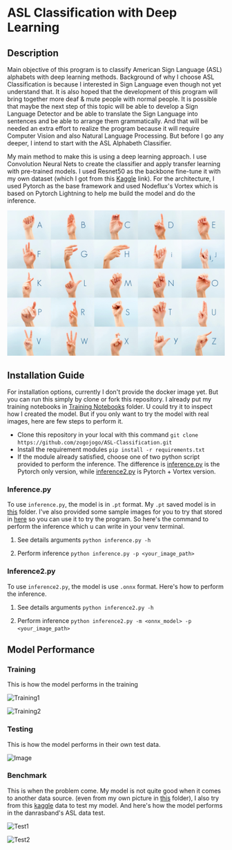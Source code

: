 # ASL Classification with Deep Learning
## Description
Main objective of this program is to classify American Sign Language (ASL) alphabets with deep learning methods. Background of why I choose ASL Classification is because I interested in Sign Language even though not yet understand that. It is also hoped that the development of this program will bring together more deaf & mute people with normal people. It is possible that maybe the next step of this topic will be able to develop a Sign Language Detector and be able to translate the Sign Language into sentences and be able to arrange them grammatically. And that will be needed an extra effort to realize the program because it will require Computer Vision and also Natural Language Processing. But before I go any deeper, I intend to start with the ASL Alphabeth Classifier.

My main method to make this is using a deep learning approach. I use Convolution Neural Nets to create the classifier and apply transfer learning with pre-trained models. I used Resnet50 as the backbone fine-tune it with my own dataset (which I got from this [Kaggle](https://www.kaggle.com/grassknoted/asl-alphabet) link). For the architecture, I used Pytorch as the base framework and used Nodeflux's Vortex which is based on Pytorch Lightning to help me build the model and do the inference.

![ASL](ASL-guide.jpg)
## Installation Guide
For installation options, currently I don't provide the docker image yet. But you can run this simply by clone or fork this repository. I already put my training notebooks in [Training Notebooks](https://github.com/zogojogo/ASL-Classification/tree/main/Training%20Notebooks) folder. U could try it to inspect how I created the model. But if you only want to try the model with real images, here are few steps to perform it.

* Clone this repository in your local with this command ```git clone https://github.com/zogojogo/ASL-Classification.git```
* Install the requirement modules ```pip install -r requirements.txt```
* If the module already satisfied, choose one of two python script provided to perform the inference. The difference is [inference.py](https://github.com/zogojogo/ASL-Classification/blob/main/inference.py) is the Pytorch only version, while [inference2.py](https://github.com/zogojogo/ASL-Classification/blob/main/inference2.py) is Pytorch + Vortex version.

### Inference.py
To use ```inference.py```, the model is in ```.pt``` format. My ```.pt``` saved model is in [this](https://github.com/zogojogo/ASL-Classification/tree/main/.pt%20Models) folder. I've also provided some sample images for you to try that stored in [here](https://github.com/zogojogo/ASL-Classification/tree/main/Test%20Data) so you can use it to try the program. So here's the command to perform the inference which u can write in your venv terminal.

1. See details arguments
```python inference.py -h```

2. Perform inference
```python inference.py -p <your_image_path>```

### Inference2.py
To use ```inference2.py```, the model is use ```.onnx``` format. Here's how to perform the inference.

1. See details arguments
```python inference2.py -h```

2. Perform inference
```python inference2.py -m <onnx_model> -p <your_image_path>```

## Model Performance
### Training
This is how the model performs in the training

![Training1](Train-1.png)

![Training2](Train-2.png)
### Testing
This is how the model performs in their own test data.

![Image](Hasil-All.png)

### Benchmark
This is when the problem come. My model is not quite good when it comes to another data source. (even from my own picture in [this](https://github.com/zogojogo/ASL-Classification/tree/main/Self%20Test) folder), I also try from this [kaggle](https://www.kaggle.com/danrasband/asl-alphabet-test) data to test my model. And here's how the model performs in the danrasband's ASL data test.

![Test1](Test-1.png)

![Test2](Test-2.png)
